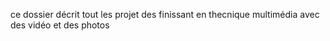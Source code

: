 ce dossier décrit tout les projet des finissant en thecnique multimédia avec des vidéo et des photos
